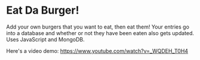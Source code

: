 # Eat Da Burger!

Add your own burgers that you want to eat, then eat them! Your entries go into a database and whether or not they have been eaten also gets updated. Uses JavaScript and MongoDB.

Here's a video demo: https://www.youtube.com/watch?v=_WQDEH_T0H4
